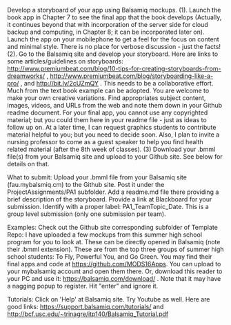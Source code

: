 



Develop a storyboard of your app using Balsamiq mockups. (1). Launch the book app in Chapter 7 to see the final app that the book develops (Actually, it continues beyond that with incorporation of the server side for cloud backup and computing, in Chapter 8; it can be incorporated later on). Launch the app on your mobilephone to get a feel for the focus on content and minimal style. There is no place for verbose discussion - just the facts! (2). Go to the Balsamiq site and develop your storyboard. Here are links to some articles/guidelines on storyboards: http://www.premiumbeat.com/blog/10-tips-for-creating-storyboards-from-dreamworks/ , http://www.premiumbeat.com/blog/storyboarding-like-a-pro/  , and http://bit.ly/2cUZmQY . This needs to be a collaborative effort. Much from the text book example can be adopted. You are welcome to make your own creative variations. Find appropriates subject content, images, videos, and URLs from the web and note them down in your Github readme document. For your final app, you cannot use any copyrighted material; but you could them here in your readme file - just as ideas to follow up on. At a later time, I can request graphics students to contribute material helpful to you; but you need to decide soon. Also, I plan to invite a nursing professor to come as a guest speaker to help you find health related material (after the 8th week of classes). (3) Download your .bmml file(s) from your Balsamiq site and upload to your Github site. See below for details on that.

What to submit: Upload your .bmml file from your Balsamiq site (fau.mybalsmiq.cm) to the Github site. Post it under the ProjectAssignments/PA1 subfolder. Add  a readme.md file there providing a brief description of the storyboard. Provide a link at Blackboard for your submission. Identify with a proper label: PA1_TeamTopic_Date. This is a group level submission (only one submission per team). 

Examples: Check out the Github site corresponding subfolder of Template Repo: I have uploaded a few mockups from this summer high school program for you to look at. These can be directly opened in Balsamiq (note their .bmml extension). These are from the top three groups of summer high school students: To Fly, Powerful You, and Go Green. You may find their final apps and code at https://github.com/MODS16Apps.  You can upload to your mybalsamiq account and open them there. Or, download this reader to your PC and use it: https://balsamiq.com/download/ . Note that it may have a nagging popup to register. Hit "enter" and ignore it.

Tutorials: Click on 'Help' at Balsamiq site. Try Youtube as well. Here are good links: https://support.balsamiq.com/tutorials/  and http://bcf.usc.edu/~trinagre/itp140/Balsamiq_Tutorial.pdf

